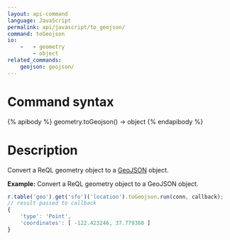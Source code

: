 ```yaml
---
layout: api-command
language: JavaScript
permalink: api/javascript/to_geojson/
command: toGeojson
io:
    -   - geometry
        - object
related_commands:
    geojson: geojson/
---
```

# Command syntax #

{% apibody %}
geometry.toGeojson() &rarr; object
{% endapibody %}

# Description #

Convert a ReQL geometry object to a [GeoJSON](http://geojson.org) object.

__Example:__ Convert a ReQL geometry object to a GeoJSON object.

```js
r.table('geo').get('sfo')('location').toGeojson.run(conn, callback);
// result passed to callback
{
    'type': 'Point',
    'coordinates': [ -122.423246, 37.779388 ]
}
```
